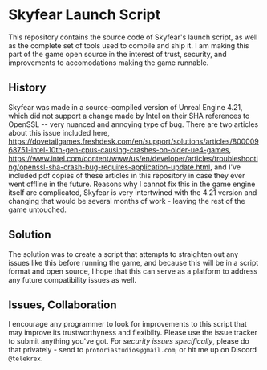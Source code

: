 # Skyfear Launch Script
This repository contains the source code of Skyfear's launch script, as well as the complete set of tools used to compile and ship it. I am making this part of the game open source in the interest of trust, security, and improvements to accomodations making the game runnable.

## History
Skyfear was made in a source-compiled version of Unreal Engine 4.21, which did not support a change made by Intel on their SHA references to OpenSSL -- very nuanced and annoying type of bug. There are two articles about this issue included here, https://dovetailgames.freshdesk.com/en/support/solutions/articles/80000968751-intel-10th-gen-cpus-causing-crashes-on-older-ue4-games, https://www.intel.com/content/www/us/en/developer/articles/troubleshooting/openssl-sha-crash-bug-requires-application-update.html, and I've included pdf copies of these articles in this repository in case they ever went offline in the future. Reasons why I cannot fix this in the game engine itself are complicated, Skyfear is very intertwined with the 4.21 version and changing that would be several months of work - leaving the rest of the game untouched.

## Solution
The solution was to create a script that attempts to straighten out any issues like this before running the game, and because this will be in a script format and open source, I hope that this can serve as a platform to address any future compatibility issues as well.

## Issues, Collaboration
I encourage any programmer to look for improvements to this script that may improve its trustworthyness and flexibilty. Please use the issue tracker to submit anything you've got. For *security issues specifically*, please do that privately - send to `protoriastudios@gmail.com`, or hit me up on Discord `@telekrex`.